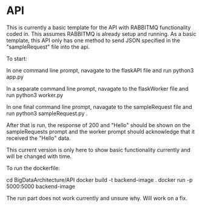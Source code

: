 # API

This is currently a basic template for the API with RABBITMQ functionality coded in. This assumes RABBITMQ is already setup and running. As a basic template, this API only has one method to send JSON specified in the "sampleRequest" file into the api.

To start:

In one command line prompt, navagate to the flaskAPI file and run python3 app.py

In a separate command line prompt, navagate to the flaskWorker file and run python3 worker.py

In one final command line prompt, navagate to the sampleRequest file and run python3 sampleRequest.py .

After that is run, the response of 200 and "Hello" should be shown on the sampleRequests prompt and the worker prompt should acknowledge that it received the "Hello" data.

This current version is only here to show basic functionality currently and will be changed with time.


To run the dockerfile:

cd BigDataArchitecture/API
docker build -t backend-image .
docker run -p 5000:5000 backend-image

The run part does not work currently and unsure why. Will work on a fix.

<!-- cd BigDataArchitecture/frontend
docker build -t frontend-image .
docker run -p 80:80 frontend-image -->